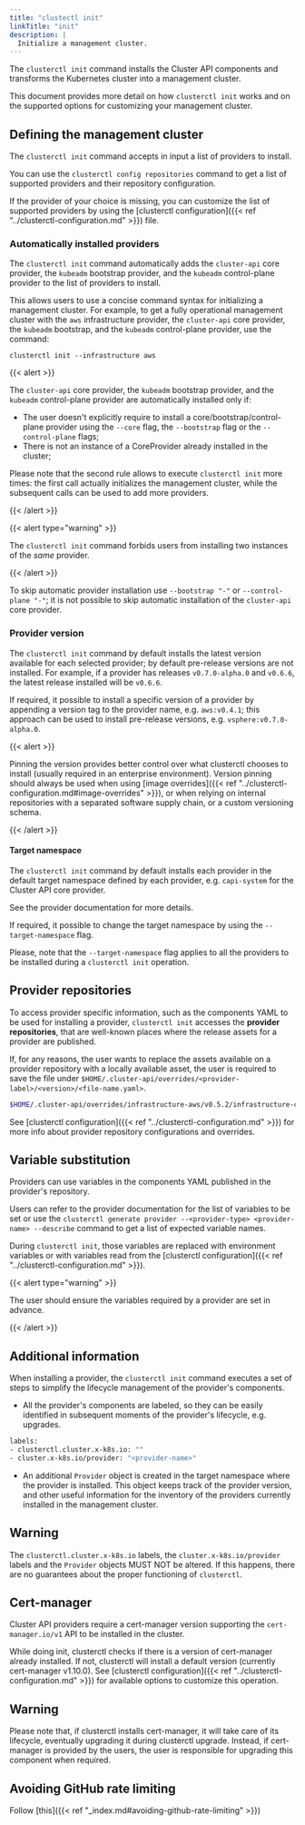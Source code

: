 ```yaml
---
title: "clustectl init"
linkTitle: "init"
description: |
  Initialize a management cluster.
---
```


The `clusterctl init` command installs the Cluster API components and transforms the Kubernetes cluster
into a management cluster.

This document provides more detail on how `clusterctl init` works and on the supported options for customizing your
management cluster.

## Defining the management cluster

The `clusterctl init` command accepts in input a list of providers to install.

You can use the `clusterctl config repositories` command to get a list of supported providers and their repository configuration.

If the provider of your choice is missing, you can customize the list of supported providers by using the
[clusterctl configuration]({{< ref "../clusterctl-configuration.md" >}}) file.

### Automatically installed providers

The `clusterctl init` command automatically adds the `cluster-api` core provider, the `kubeadm` bootstrap provider, and
the `kubeadm` control-plane provider to the list of providers to install. 

This allows users to use a concise command syntax for initializing a management cluster.
For example, to get a fully operational management cluster with the `aws` infrastructure provider, the `cluster-api` core provider, the `kubeadm` bootstrap, and the `kubeadm` control-plane provider, use the command:

`clusterctl init --infrastructure aws`

{{< alert >}}

The `cluster-api` core provider, the `kubeadm` bootstrap provider, and the `kubeadm` control-plane provider are automatically installed only if:
- The user doesn't explicitly require to install a core/bootstrap/control-plane provider using the `--core` flag, the `--bootstrap` flag or the `--control-plane` flags;
- There is not an instance of a CoreProvider already installed in the cluster;

Please note that the second rule allows to execute `clusterctl init` more times: the first call actually initializes
the management cluster, while the subsequent calls can be used to add more providers.

{{< /alert >}}

{{< alert type="warning" >}}

The `clusterctl init` command forbids users from installing two instances of the *same* provider.

{{< /alert >}}

To skip automatic provider installation use  `--bootstrap "-"` or  `--control-plane "-"`;
it is not possible to skip automatic installation of the `cluster-api` core provider.

### Provider version

The `clusterctl init` command by default installs the latest version available
for each selected provider; by default pre-release versions are not installed. For
example, if a provider has releases `v0.7.0-alpha.0` and `v0.6.6`, the latest
release installed will be `v0.6.6`.

If required, it possible to install a specific version of a provider by appending a version tag to the provider name, e.g. `aws:v0.4.1`; this approach can be used to install pre-release versions, e.g. `vsphere:v0.7.0-alpha.0`. 

{{< alert >}}

Pinning the version provides better control over what clusterctl chooses to install
(usually required in an enterprise environment). Version pinning should always be used when using [image overrides]({{< ref "../clusterctl-configuration.md#image-overrides" >}}), or when relying on internal repositories with a separated
software supply chain, or a custom versioning schema.

{{< /alert >}}

#### Target namespace

The `clusterctl init` command by default installs each provider in the default target namespace defined by each provider, e.g. `capi-system` for the Cluster API core provider.

See the provider documentation for more details.

If required, it possible to change the target namespace by using the `--target-namespace` flag.

Please, note that the `--target-namespace` flag applies to all the providers to be installed during a `clusterctl init` operation.

## Provider repositories

To access provider specific information, such as the components YAML to be used for installing a provider,
`clusterctl init` accesses the **provider repositories**, that are well-known places where the release assets for
a provider are published.

If, for any reasons, the user wants to replace the assets available on a provider repository with a locally available asset,
the user is required to save the file under `$HOME/.cluster-api/overrides/<provider-label>/<version>/<file-name.yaml>`.

```bash
$HOME/.cluster-api/overrides/infrastructure-aws/v0.5.2/infrastructure-components.yaml
```

See [clusterctl configuration]({{< ref "../clusterctl-configuration.md" >}}) for more info about provider repository configurations and overrides.

## Variable substitution
Providers can use variables in the components YAML published in the provider's repository.

Users can refer to the provider documentation for the list of variables to be set or use the
`clusterctl generate provider --<provider-type> <provider-name> --describe` command to get a list of expected variable names.

During `clusterctl init`, those variables are replaced with environment variables or with variables read from the
[clusterctl configuration]({{< ref "../clusterctl-configuration.md" >}}).

{{< alert type="warning" >}}

The user should ensure the variables required by a provider are set in advance.

{{< /alert >}}

## Additional information

When installing a provider, the `clusterctl init` command executes a set of steps to simplify
the lifecycle management of the provider's components.

* All the provider's components are labeled, so they can be easily identified in
subsequent moments of the provider's lifecycle, e.g. upgrades.

 ```bash
 labels:
 - clusterctl.cluster.x-k8s.io: ""
 - cluster.x-k8s.io/provider: "<provider-name>"
 ```

* An additional `Provider` object is created in the target namespace where the provider is installed.
This object keeps track of the provider version, and other useful information
for the inventory of the providers currently installed in the management cluster.

<aside class="note warning">

<h1>Warning</h1>

The `clusterctl.cluster.x-k8s.io` labels, the `cluster.x-k8s.io/provider` labels and the `Provider` objects MUST NOT be altered.
If this happens, there are no guarantees about the proper functioning of `clusterctl`.

</aside>

## Cert-manager

Cluster API providers require a cert-manager version supporting the `cert-manager.io/v1` API to be installed in the cluster.

While doing init, clusterctl checks if there is a version of cert-manager already installed. If not, clusterctl will
install a default version (currently cert-manager v1.10.0). See [clusterctl configuration]({{< ref "../clusterctl-configuration.md" >}}) for
available options to customize this operation.

<aside class="note warning">

<h1>Warning</h1>

Please note that, if clusterctl installs cert-manager, it will take care of its lifecycle, eventually upgrading it
during clusterctl upgrade. Instead, if cert-manager is provided by the users, the user is responsible for
upgrading this component when required.

</aside>

## Avoiding GitHub rate limiting

Follow [this]({{< ref "_index.md#avoiding-github-rate-limiting" >}})
